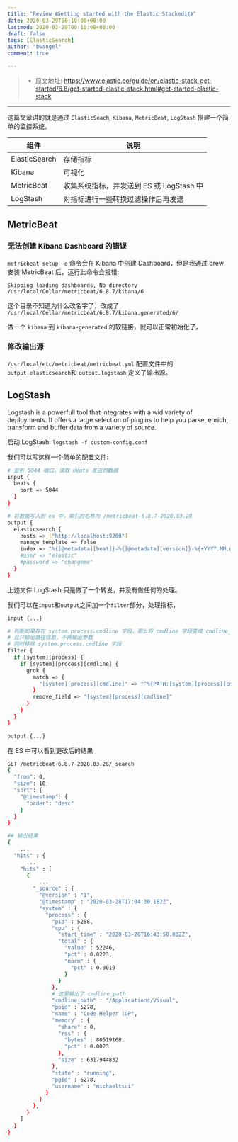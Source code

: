 ```yaml
---
title: "Review 《Getting started with the Elastic Stackedit》"
date: 2020-03-29T00:10:08+08:00
lastmod: 2020-03-29T00:10:08+08:00
draft: false
tags: [ElasticSearch]
author: "bwangel"
comment: true

---
```


> + 原文地址: https://www.elastic.co/guide/en/elastic-stack-get-started/6.8/get-started-elastic-stack.html#get-started-elastic-stack

<!--more-->
---

这篇文章讲的就是通过 `ElasticSeach`, `Kibana`, `MetricBeat`, `LogStash` 搭建一个简单的监控系统。

组件|说明
---|---
ElasticSearch|存储指标
Kibana|可视化
MetricBeat|收集系统指标，并发送到 ES 或 LogStash 中
LogStash|对指标进行一些转换过滤操作后再发送

## MetricBeat

### 无法创建 Kibana Dashboard 的错误

`metricbeat setup -e` 命令会在 Kibana 中创建 Dashboard，但是我通过 brew 安装 MetricBeat 后，运行此命令会报错: 

```
Skipping loading dashboards, No directory /usr/local/Cellar/metricbeat/6.8.7/kibana/6
```

这个目录不知道为什么改名字了，改成了 `/usr/local/Cellar/metricbeat/6.8.7/kibana.generated/6/`

做一个 `kibana` 到 `kibana-generated` 的软链接，就可以正常初始化了。

### 修改输出源

`/usr/local/etc/metricbeat/metricbeat.yml` 配置文件中的 `output.elasticsearch`和 `output.logstash` 定义了输出源。

## LogStash

Logstash is a powerfull tool that integrates with a wid variety of deployments. It offers a large selection of plugins to help you parse, enrich, transform and buffer data from a variety of source.

启动 LogStash: `logstash -f custom-config.conf`

我们可以写这样一个简单的配置文件:

```sh
# 监听 5044 端口，读取 beats 发送的数据
input {
  beats {
    port => 5044
  }
}

# 将数据写入到 es 中，索引的名称为 /metricbeat-6.8.7-2020.03.28
output {
  elasticsearch {
    hosts => ["http://localhost:9200"]
    manage_template => false
    index => "%{[@metadata][beat]}-%{[@metadata][version]}-%{+YYYY.MM.dd}"
    #user => "elastic"
    #password => "changeme"
  }
}
```

上述文件 LogStash 只是做了一个转发，并没有做任何的处理。

我们可以在`input`和`output`之间加一个`filter`部分，处理指标，

```sh
input {...}

# 判断如果存在 system.process.cmdline 字段，那么将 cmdline 字段变成 cmdline_path 字段
# 且只输出路径信息，不再输出参数
# 同时移除 system.process.cmdline 字段
filter {
  if [system][process] {
    if [system][process][cmdline] {
      grok {
        match => {
          "[system][process][cmdline]" => "^%{PATH:[system][process][cmdline_path]}"
        }
        remove_field => "[system][process][cmdline]"
      }
    }
  }
}

output {...}
```

在 ES 中可以看到更改后的结果

```sh
GET /metricbeat-6.8.7-2020.03.28/_search
{
  "from": 0,
  "size": 10,
  "sort": {
    "@timestamp": {
      "order": "desc"
    }
  }
}

## 输出结果
{
    ...
  "hits" : {
      ...
    "hits" : [
      {
          ...
        "_source" : {
          "@version" : "1",
          "@timestamp" : "2020-03-28T17:04:30.182Z",
          "system" : {
            "process" : {
              "pid" : 5288,
              "cpu" : {
                "start_time" : "2020-03-26T16:43:50.832Z",
                "total" : {
                  "value" : 52246,
                  "pct" : 0.0223,
                  "norm" : {
                    "pct" : 0.0019
                  }
                }
              },
              # 这里输出了 cmdline_path
              "cmdline_path" : "/Applications/Visual",
              "ppid" : 5278,
              "name" : "Code Helper (GP",
              "memory" : {
                "share" : 0,
                "rss" : {
                  "bytes" : 80519168,
                  "pct" : 0.0023
                },
                "size" : 6317944832
              },
              "state" : "running",
              "pgid" : 5278,
              "username" : "michaeltsui"
            }
          }
        },
      }
    ]
  }
}
```